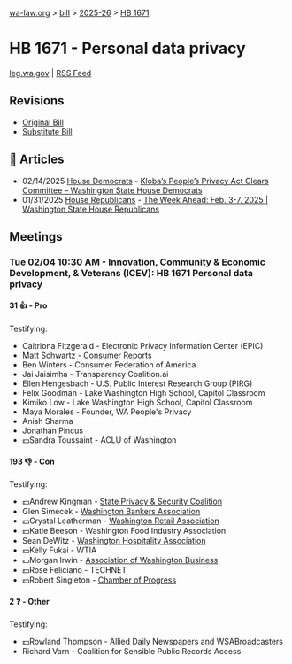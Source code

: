 [wa-law.org](/) > [bill](/bill/) > [2025-26](/bill/2025-26/) > [HB 1671](/bill/2025-26/hb/1671/)

# HB 1671 - Personal data privacy
[leg.wa.gov](https://app.leg.wa.gov/billsummary?BillNumber=1671&Year=2025&Initiative=false) | [RSS Feed](./rss.xml)

## Revisions
* [Original Bill](1/)
* [Substitute Bill](S/)

## 📰 Articles
* 02/14/2025 [House Democrats](/org/house_democrats/) - [Kloba’s People’s Privacy Act Clears Committee – Washington State House Democrats](https://housedemocrats.wa.gov/blog/2025/02/14/klobas-peoples-privacy-act-clears-committee/#:~:text=To%20learn%20more%20about%20the%20People’s%20Privacy%20Act,%20click%20here.)
* 01/31/2025 [House Republicans](/org/house_republicans/) - [The Week Ahead: Feb. 3-7, 2025 | Washington State House Republicans](https://houserepublicans.wa.gov/week/the-week-ahead-feb-3-7-2025/#:~:text=HB%201671)

## Meetings
### Tue 02/04 10:30 AM - Innovation, Community & Economic Development, & Veterans (ICEV): HB 1671 Personal data privacy
#### 31 👍 - Pro
Testifying:
* Caitriona Fitzgerald - Electronic Privacy Information Center (EPIC)
* Matt Schwartz - [Consumer Reports](/org/consumer_reports/)
* Ben Winters - Consumer Federation of America
* Jai Jaisimha - Transparency Coalition.ai
* Ellen Hengesbach - U.S. Public Interest Research Group (PIRG)
* Felix Goodman - Lake Washington High School, Capitol Classroom
* Kimiko Low - Lake Washington High School, Capitol Classroom
* Maya Morales - Founder, WA People's Privacy
* Anish Sharma
* Jonathan Pincus
* 💵Sandra Toussaint - ACLU of Washington

#### 193 👎 - Con
Testifying:
* 💵Andrew Kingman - [State Privacy & Security Coalition](/org/state_privacy_&_security_coalition/)
* Glen Simecek - [Washington Bankers Association](/org/washington_bankers_association/)
* 💵Crystal Leatherman - [Washington Retail Association](/org/washington_retail_association/)
* 💵Katie Beeson - Washington Food Industry Association
* Sean DeWitz - [Washington Hospitality Association](/org/washington_hospitality_association/)
* 💵Kelly Fukai - WTIA
* 💵Morgan Irwin - [Association of Washington Business](/org/association_of_washington_business/)
* 💵Rose Feliciano - TECHNET
* 💵Robert Singleton - [Chamber of Progress](/org/chamber_of_progress/)

#### 2 ❓ - Other
Testifying:
* 💵Rowland Thompson - Allied Daily Newspapers and WSABroadcasters
* Richard Varn - Coalition for Sensible Public Records Access
